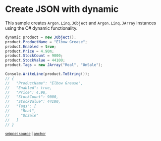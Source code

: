 # Create JSON with dynamic

This sample creates `Argon.Linq.JObject` and `Argon.Linq.JArray` instances using the C# dynamic functionality.

<!-- snippet: CreateJsonDynamic -->
<a id='snippet-createjsondynamic'></a>
```cs
dynamic product = new JObject();
product.ProductName = "Elbow Grease";
product.Enabled = true;
product.Price = 4.90m;
product.StockCount = 9000;
product.StockValue = 44100;
product.Tags = new JArray("Real", "OnSale");

Console.WriteLine(product.ToString());
// {
//   "ProductName": "Elbow Grease",
//   "Enabled": true,
//   "Price": 4.90,
//   "StockCount": 9000,
//   "StockValue": 44100,
//   "Tags": [
//     "Real",
//     "OnSale"
//   ]
// }
```
<sup><a href='/src/Tests/Documentation/Samples/Linq/CreateJsonDynamic.cs#L35-L58' title='Snippet source file'>snippet source</a> | <a href='#snippet-createjsondynamic' title='Start of snippet'>anchor</a></sup>
<!-- endSnippet -->
